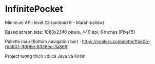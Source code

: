 # InfinitePocket
Minimum API: level 23 (android 6 - Marshmallow)

Based screen size: 1080x2340 pixels, 440 dpi, 6 inches (Pixel 5)

Pallette màu (Bottom navigation bar) : https://coolors.co/palette/ffbe0b-fb5607-ff006e-8338ec-3a86ff

Project tương thích với cả Java và Kotlin
